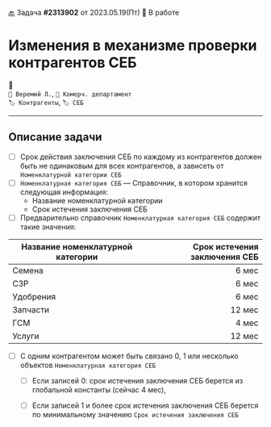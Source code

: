 ﻿[🔙](/README.md) Задача **#2313902** от 2023.05.19(Пт) 🚧 В работе
# Изменения в механизме проверки контрагентов СЕБ
💬  
`👤 Веремий Л.`, `👤 Комерч. департамент`  
`🏷️ Контрагенты`, `🏷️ СЕБ`  

---

## Описание задачи

- [ ] Срок действия заключения СЕБ по каждому из контрагентов должен быть не одинаковым для всех контрагентов, а зависеть от `Номенклатурной категории СЕБ`
- [ ] `Номенклатурная категория СЕБ` — Справочник, в котором хранится следующая информация:
	- Название номенклатурной категории
	- Срок истечения заключения СЕБ
- [ ] Предварительно справочник `Номенклатурная категория СЕБ` содержит такие значения:
	
| Название номенклатурной категории | Срок истечения заключения СЕБ |
| --- | ---: |
| Семена | 6 мес |
| СЗР | 6 мес |
| Удобрения | 6 мес |
| Запчасти | 12 мес |
| ГСМ | 4 мес |
| Услуги | 12 мес |

- [ ] C одним контрагентом может быть связано 0, 1 или несколько объектов `Номенклатурная категория СЕБ`
	- [ ] Если записей 0: срок истечения заключения СЕБ берется из глобальной константы (сейчас 4 мес),
	- [ ] Если записей 1 и более срок истечения заключения СЕБ берется по минимальному значению `Срок истечения заключения СЕБ`

